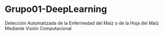 # Grupo01-DeepLearning
Detección Automatizada de la Enfermedad del Maíz o de la Hoja del Maíz Mediante Visión Computacional
